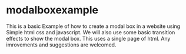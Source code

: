# modalboxexample
This is a basic Example of how to create a modal box in a website using Simple html css and javascript.
We will also use some basic transition effects to show the modal box.
This uses a single page of html.
Any imrovements and suggestions are welcomed.
